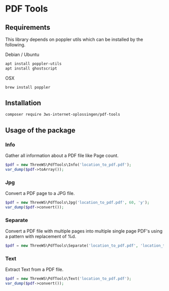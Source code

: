 # PDF Tools

## Requirements

This library depends on poppler utils which can be installed by the following.

Debian / Ubuntu
```bash
apt install poppler-utils
apt install ghostscript
```

OSX
```bash
brew install poppler
```

## Installation

```bash
composer require 3ws-internet-oplossingen/pdf-tools
```

## Usage of the package

### Info

Gather all information about a PDF file like Page count.


```php
$pdf = new ThreeWS\PdfTools\Info('location_to_pdf.pdf');
var_dump($pdf->toArray());
```

### Jpg

Convert a PDF page to a JPG file.

```php
$pdf = new ThreeWS\PdfTools\Jpg('location_to_pdf.pdf', 60, 'y');
var_dump($pdf->convert());
```

### Separate

Convert a PDF file with multiple pages into multiple single page PDF's using a pattern with replacement of %d.

```php
$pdf = new ThreeWS\PdfTools\Separate('location_to_pdf.pdf', 'location_to_paged_%d_pdf.pdf');
```

### Text

Extract Text from a PDF file.

```php
$pdf = new ThreeWS\PdfTools\Text('location_to_pdf.pdf');
var_dump($pdf->convert());
```
